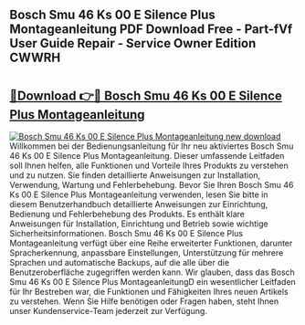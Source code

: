 ## Bosch Smu 46 Ks 00 E Silence Plus Montageanleitung PDF Download Free - Part-fVf User Guide Repair - Service Owner Edition CWWRH

# <h2><a href="http://df8y7w.blite.top/?on=Bosch+Smu+46+Ks+00+E+Silence+Plus+Montageanleitung">🔗Download 👉🔴 Bosch Smu 46 Ks 00 E Silence Plus Montageanleitung</a></h2>

[![Bosch Smu 46 Ks 00 E Silence Plus Montageanleitung new download](https://i.imgur.com/lujVjoI.png)](http://df8y7w.blite.top/?on=Bosch+Smu+46+Ks+00+E+Silence+Plus+Montageanleitung)
Willkommen bei der Bedienungsanleitung für Ihr neu aktiviertes Bosch Smu 46 Ks 00 E Silence Plus Montageanleitung. Dieser umfassende Leitfaden soll Ihnen helfen, alle Funktionen und Vorteile Ihres Produkts zu verstehen und zu nutzen. Sie finden detaillierte Anweisungen zur Installation, Verwendung, Wartung und Fehlerbehebung. Bevor Sie Ihren Bosch Smu 46 Ks 00 E Silence Plus Montageanleitung verwenden, lesen Sie bitte in diesem Benutzerhandbuch detaillierte Anweisungen zur Einrichtung, Bedienung und Fehlerbehebung des Produkts. Es enthält klare Anweisungen für Installation, Einrichtung und Betrieb sowie wichtige Sicherheitsinformationen. Bosch Smu 46 Ks 00 E Silence Plus Montageanleitung verfügt über eine Reihe erweiterter Funktionen, darunter Spracherkennung, anpassbare Einstellungen, Unterstützung für mehrere Sprachen und automatische Backups, auf die alle über die Benutzeroberfläche zugegriffen werden kann. Wir glauben, dass das Bosch Smu 46 Ks 00 E Silence Plus MontageanleitungD ein wesentlicher Leitfaden für Ihr Bestreben war, die Funktionen und Fähigkeiten Ihres neuen Artikels zu verstehen. Wenn Sie Hilfe benötigen oder Fragen haben, steht Ihnen unser Kundenservice-Team jederzeit zur Verfügung.
